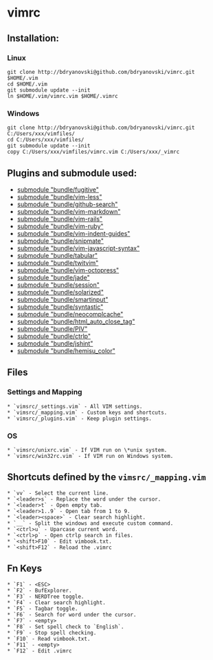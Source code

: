 # vimrc

## Installation:

### Linux
```
git clone http://bdryanovski@github.com/bdryanovski/vimrc.git $HOME/.vim
cd $HOME/.vim
git submodule update --init
ln $HOME/.vim/vimrc.vim $HOME/.vimrc
```

### Windows
```
git clone http://bdryanovski@github.com/bdryanovski/vimrc.git C:/Users/xxx/vimfiles/
cd C:/Users/xxx/vimfiles/
git submodule update --init
copy C:/Users/xxx/vimfiles/vimrc.vim C:/Users/xxx/_vimrc
```

## Plugins and submodule  used: 
* [submodule "bundle/fugitive"](http://github.com/tpope/vim-fugitive.git)
* [submodule "bundle/vim-less"](http://github.com/groenewege/vim-less.git)
* [submodule "bundle/github-search"](http://github.com/gmarik/github-search.vim.git)
* [submodule "bundle/vim-markdown"](http://github.com/tpope/vim-markdown.git)
* [submodule "bundle/vim-rails"](http://github.com/tpope/vim-rails.git)
* [submodule "bundle/vim-ruby"](http://github.com/vim-ruby/vim-ruby.git)
* [submodule "bundle/vim-indent-guides"](http://github.com/nathanaelkane/vim-indent-guides.git)
* [submodule "bundle/snipmate"](http://github.com/msanders/snipmate.vim)
* [submodule "bundle/vim-javascript-syntax"](https://github.com/jelera/vim-javascript-syntax.git)
* [submodule "bundle/tabular"](https://github.com/godlygeek/tabular.git)
* [submodule "bundle/twitvim"](https://github.com/vim-scripts/TwitVim.git)
* [submodule "bundle/vim-octopress"](https://github.com/tangledhelix/vim-octopress.git)
* [submodule "bundle/jade"](https://github.com/digitaltoad/vim-jade.git)
* [submodule "bundle/session"](https://github.com/xolox/vim-session.git)
* [submodule "bundle/solarized"](https://github.com/altercation/vim-colors-solarized.git)
* [submodule "bundle/smartinput"](https://github.com/kana/vim-smartinput.git)
* [submodule "bundle/syntastic"](https://github.com/scrooloose/syntastic.git)
* [submodule "bundle/neocomplcache"](https://github.com/Shougo/neocomplcache.git)
* [submodule "bundle/html_auto_close_tag"](https://github.com/vim-scripts/HTML-AutoCloseTag.git)
* [submodule "bundle/PIV"](https://github.com/spf13/PIV.git)
* [submodule "bundle/ctrlp"](https://github.com/kien/ctrlp.vim.git)
* [submodule "bundle/jshint"](https://github.com/walm/jshint.vim.git)
* [submodule "bundle/hemisu_color"](https://github.com/noahfrederick/Hemisu.git)

## Files 
### Settings and Mapping
    * `vimsrc/_settings.vim` - All VIM settings.  
    * `vimsrc/_mapping.vim` - Custom keys and shortcuts.  
    * `vimsrc/_plugins.vim` - Keep plugin settings.  

### OS 
    * `vimsrc/unixrc.vim` - If VIM run on \*unix system.  
    * `vimsrc/win32rc.vim` - If VIM run on Windows system.

## Shortcuts defined by the `vimsrc/_mapping.vim`  

    * `vv` - Select the current line.  
    * `<leader>s` - Replace the word under the cursor.  
    * `<leader>t` - Open empty tab.  
    * `<leader>1..9` - Open tab from 1 to 9.  
    * `<leader><space>` - Clear search highlight.  
    * `__` - Split the windows and execute custom command.  
    * `<ctrl>u` - Uparcase current word.  
    * `<ctrl>p` - Open ctrlp search in files.  
    * `<shift>F10` - Edit vimbook.txt.  
    * `<shift>F12` - Reload the .vimrc  

## Fn Keys

    * `F1` - <ESC>
    * `F2` - BufExplorer.  
    * `F3` - NERDTree toggle.  
    * `F4` - Clear search highlight.  
    * `F5` - Tagbar toggle.    
    * `F6` - Search for word under the cursor.  
    * `F7` - <empty>  
    * `F8` - Set spell check to `English`.  
    * `F9` - Stop spell checking.  
    * `F10` - Read vimbook.txt.  
    * `F11` - <empty>  
    * `F12` - Edit .vimrc  


